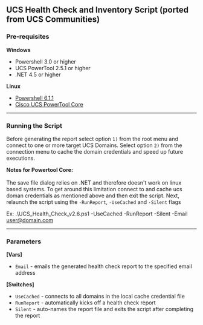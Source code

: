 ## UCS Health Check and Inventory Script (ported from UCS Communities)

### Pre-requisites

**Windows**
- Powershell 3.0 or higher
- UCS PowerTool 2.5.1 or higher
- .NET 4.5 or higher

**Linux**
- [Powershell 6.1.1](https://github.com/PowerShell/PowerShell/releases/tag/v6.1.1)
- [Cisco UCS PowerTool Core](https://community.cisco.com/t5/cisco-developed-ucs-integrations/cisco-ucs-powertool-core-suite-for-powershell-core-modules-for/ta-p/3643354)

---

### Running the Script
Before generating the report select option `1)` from the root menu and connect to one or more target UCS Domains.  Select option `2)` from the connection menu to cache the domain credentials and speed up future executions.<br />

**Notes for Powertool Core:**<br/><br />
The save file dialog relies on .NET and therefore doesn't work on linux based systems.  To get around this limitation connect to and cache ucs doman credentials as mentioned above and then exit the script.  Next, relaunch the script using the `-RunReport`, `-UseCached` and `-Silent` flags


Ex: .\UCS_Health_Check_v2.6.ps1 -UseCached -RunReport -Silent -Email user@domain.com

---
### Parameters
**[Vars]**
- `Email`     - emails the generated health check report to the specified email address


**[Switches]**
- `UseCached` - connects to all domains in the local cache credential file
- `RunReport` - automatically kicks off a health check report
- `Silent`    - auto-names the report file and exits the script after completing the report
